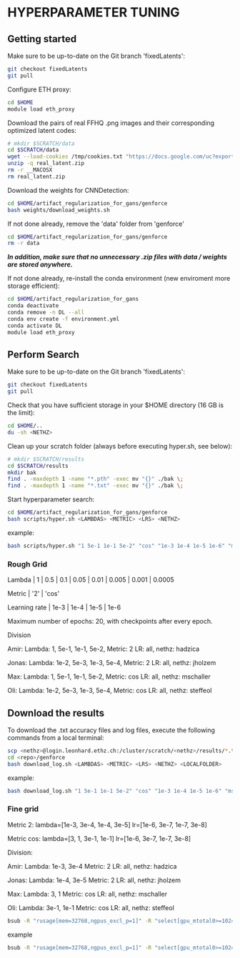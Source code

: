 # HYPERPARAMETER TUNING

## Getting started

Make sure to be up-to-date on the Git branch 'fixedLatents':
```bash
git checkout fixedLatents
git pull
```

Configure ETH proxy:
```bash
cd $HOME
module load eth_proxy
```

Download the pairs of real FFHQ .png images and their corresponding optimized latent codes:
```bash
# mkdir $SCRATCH/data
cd $SCRATCH/data
wget --load-cookies /tmp/cookies.txt "https://docs.google.com/uc?export=download&confirm=$(wget --quiet --save-cookies /tmp/cookies.txt --keep-session-cookies --no-check-certificate 'https://docs.google.com/uc?export=download&id=1xuXvFYXcm01Z1OBcd8BhSeK7bEIwZk7-' -O- | sed -rn 's/.*confirm=([0-9A-Za-z_]+).*/\1\n/p')&id=1xuXvFYXcm01Z1OBcd8BhSeK7bEIwZk7-" -O real_latent.zip && rm -rf /tmp/cookies.txt
unzip -q real_latent.zip
rm -r __MACOSX
rm real_latent.zip
```

Download the weights for CNNDetection:
```bash
cd $HOME/artifact_regularization_for_gans/genforce
bash weights/download_weights.sh
```

If not done already, remove the 'data' folder from 'genforce'

```bash
cd $HOME/artifact_regularization_for_gans/genforce
rm -r data
```
***In addition, make sure that no unnecessary .zip files with data / weights are stored anywhere.***

If not done already, re-install the conda environment (new enviroment more storage efficient):
```bash
cd $HOME/artifact_regularization_for_gans
conda deactivate
conda remove -n DL --all
conda env create -f environment.yml
conda activate DL
module load eth_proxy
```

## Perform Search

Make sure to be up-to-date on the Git branch 'fixedLatents':
```bash
git checkout fixedLatents
git pull
```

Check that you have sufficient storage in your $HOME directory (16 GB is the limit):
```bash
cd $HOME/..
du -sh <NETHZ>
```

Clean up your scratch folder (always before executing hyper.sh, see below):
```bash
# mkdir $SCRATCH/results
cd $SCRATCH/results
mkdir bak
find . -maxdepth 1 -name "*.pth" -exec mv "{}" ./bak \;
find . -maxdepth 1 -name "*.txt" -exec mv "{}" ./bak \;
```

Start hyperparameter search:
```bash
cd $HOME/artifact_regularization_for_gans/genforce
bash scripts/hyper.sh <LAMBDAS> <METRIC> <LRS> <NETHZ>
```
example:

```bash
bash scripts/hyper.sh "1 5e-1 1e-1 5e-2" "cos" "1e-3 1e-4 1e-5 1e-6" "mschaller"
```

### Rough Grid

Lambda | 1 | 0.5 | 0.1 | 0.05 | 0.01 | 0.005 | 0.001 | 0.0005

Metric | '2' | 'cos'

Learning rate | 1e-3 | 1e-4 | 1e-5 | 1e-6

Maximum number of epochs: 20, with checkpoints after every epoch.


Division

Amir:   Lambda: 1, 5e-1, 1e-1, 5e-2,         Metric: 2   LR: all,    nethz: hadzica

Jonas:  Lambda: 1e-2, 5e-3, 1e-3, 5e-4,      Metric: 2   LR: all,    nethz: jholzem

Max:    Lambda: 1, 5e-1, 1e-1, 5e-2,          Metric: cos   LR: all,    nethz: mschaller

Oli:    Lambda: 1e-2, 5e-3, 1e-3, 5e-4,       Metric: cos   LR: all,    nethz: steffeol

## Download the results

To download the .txt accuracy files and log files, execute the following commands from a local terminal:
```bash
scp <nethz>@login.leonhard.ethz.ch:/cluster/scratch/<nethz>/results/*.txt <localFolder>
cd <repo>/genforce
bash download_log.sh <LAMBDAS> <METRIC> <LRS> <NETHZ> <LOCALFOLDER>
```

example:
```bash
bash download_log.sh "1 5e-1 1e-1 5e-2" "cos" "1e-3 1e-4 1e-5 1e-6" "mschaller" "/Users/max/Desktop/log"
```

### Fine grid

Metric 2: lambda=[1e-3, 3e-4, 1e-4, 3e-5] lr=[1e-6, 3e-7, 1e-7, 3e-8]

Metric cos: lambda=[3, 1, 3e-1, 1e-1] lr=[1e-6, 3e-7, 1e-7, 3e-8]

Division:

Amir:   Lambda: 1e-3, 3e-4                    Metric: 2   LR: all,    nethz: hadzica

Jonas:  Lambda: 1e-4, 3e-5                    Metric: 2   LR: all,    nethz: jholzem

Max:    Lambda: 3, 1                          Metric: cos   LR: all,    nethz: mschaller

Oli:    Lambda: 3e-1, 1e-1                    Metric: cos   LR: all,    nethz: steffeol

```bash
bsub -R "rusage[mem=32768,ngpus_excl_p=1]" -R "select[gpu_mtotal0>=10240]" -W 24:00 scripts/hyper_sequential.sh <LAMBDAS> <METRIC> <LRS> <NETHZ>
```

example
```bash
bsub -R "rusage[mem=32768,ngpus_excl_p=1]" -R "select[gpu_mtotal0>=10240]" -W 24:00 scripts/hyper_sequential.sh "1e-3 3e-4" "2" "1e-6 3e-7 1e-7 3e-8" "hadzica"
```
